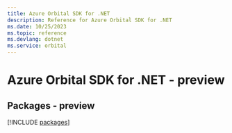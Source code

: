 ```yaml
---
title: Azure Orbital SDK for .NET
description: Reference for Azure Orbital SDK for .NET
ms.date: 10/25/2023
ms.topic: reference
ms.devlang: dotnet
ms.service: orbital
---
```

# Azure Orbital SDK for .NET - preview
## Packages - preview
[!INCLUDE [packages](orbital-index.md)]
